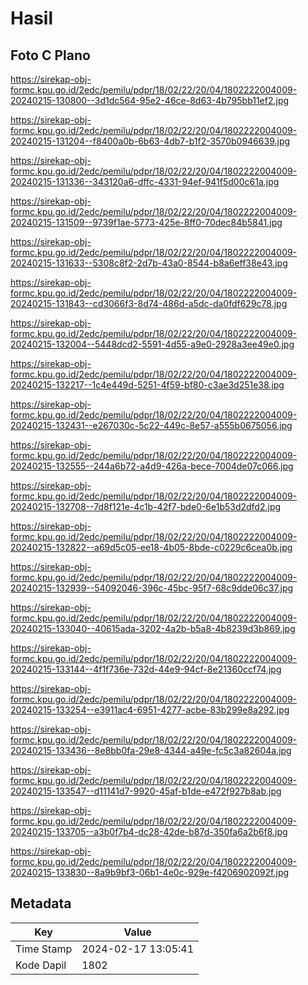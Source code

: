 # Hasil

## Foto C Plano

https://sirekap-obj-formc.kpu.go.id/2edc/pemilu/pdpr/18/02/22/20/04/1802222004009-20240215-130800--3d1dc564-95e2-46ce-8d63-4b795bb11ef2.jpg

https://sirekap-obj-formc.kpu.go.id/2edc/pemilu/pdpr/18/02/22/20/04/1802222004009-20240215-131204--f8400a0b-6b63-4db7-b1f2-3570b0946639.jpg

https://sirekap-obj-formc.kpu.go.id/2edc/pemilu/pdpr/18/02/22/20/04/1802222004009-20240215-131336--343120a6-dffc-4331-94ef-941f5d00c61a.jpg

https://sirekap-obj-formc.kpu.go.id/2edc/pemilu/pdpr/18/02/22/20/04/1802222004009-20240215-131509--9739f1ae-5773-425e-8ff0-70dec84b5841.jpg

https://sirekap-obj-formc.kpu.go.id/2edc/pemilu/pdpr/18/02/22/20/04/1802222004009-20240215-131633--5308c8f2-2d7b-43a0-8544-b8a6eff38e43.jpg

https://sirekap-obj-formc.kpu.go.id/2edc/pemilu/pdpr/18/02/22/20/04/1802222004009-20240215-131843--cd3066f3-8d74-486d-a5dc-da0fdf629c78.jpg

https://sirekap-obj-formc.kpu.go.id/2edc/pemilu/pdpr/18/02/22/20/04/1802222004009-20240215-132004--5448dcd2-5591-4d55-a9e0-2928a3ee49e0.jpg

https://sirekap-obj-formc.kpu.go.id/2edc/pemilu/pdpr/18/02/22/20/04/1802222004009-20240215-132217--1c4e449d-5251-4f59-bf80-c3ae3d251e38.jpg

https://sirekap-obj-formc.kpu.go.id/2edc/pemilu/pdpr/18/02/22/20/04/1802222004009-20240215-132431--e267030c-5c22-449c-8e57-a555b0675056.jpg

https://sirekap-obj-formc.kpu.go.id/2edc/pemilu/pdpr/18/02/22/20/04/1802222004009-20240215-132555--244a6b72-a4d9-426a-bece-7004de07c066.jpg

https://sirekap-obj-formc.kpu.go.id/2edc/pemilu/pdpr/18/02/22/20/04/1802222004009-20240215-132708--7d8f121e-4c1b-42f7-bde0-6e1b53d2dfd2.jpg

https://sirekap-obj-formc.kpu.go.id/2edc/pemilu/pdpr/18/02/22/20/04/1802222004009-20240215-132822--a69d5c05-ee18-4b05-8bde-c0229c6cea0b.jpg

https://sirekap-obj-formc.kpu.go.id/2edc/pemilu/pdpr/18/02/22/20/04/1802222004009-20240215-132939--54092046-396c-45bc-95f7-68c9dde06c37.jpg

https://sirekap-obj-formc.kpu.go.id/2edc/pemilu/pdpr/18/02/22/20/04/1802222004009-20240215-133040--40615ada-3202-4a2b-b5a8-4b8239d3b869.jpg

https://sirekap-obj-formc.kpu.go.id/2edc/pemilu/pdpr/18/02/22/20/04/1802222004009-20240215-133144--4f1f736e-732d-44e9-94cf-8e21360ccf74.jpg

https://sirekap-obj-formc.kpu.go.id/2edc/pemilu/pdpr/18/02/22/20/04/1802222004009-20240215-133254--e3911ac4-6951-4277-acbe-83b299e8a292.jpg

https://sirekap-obj-formc.kpu.go.id/2edc/pemilu/pdpr/18/02/22/20/04/1802222004009-20240215-133436--8e8bb0fa-29e8-4344-a49e-fc5c3a82604a.jpg

https://sirekap-obj-formc.kpu.go.id/2edc/pemilu/pdpr/18/02/22/20/04/1802222004009-20240215-133547--d11141d7-9920-45af-b1de-e472f927b8ab.jpg

https://sirekap-obj-formc.kpu.go.id/2edc/pemilu/pdpr/18/02/22/20/04/1802222004009-20240215-133705--a3b0f7b4-dc28-42de-b87d-350fa6a2b6f8.jpg

https://sirekap-obj-formc.kpu.go.id/2edc/pemilu/pdpr/18/02/22/20/04/1802222004009-20240215-133830--8a9b9bf3-06b1-4e0c-929e-f4206902092f.jpg


## Metadata

| Key        | Value               |
| ---------- | ------------------- |
| Time Stamp | 2024-02-17 13:05:41 |
| Kode Dapil | 1802                |



